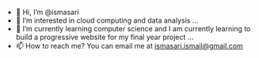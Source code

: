 - 👋 Hi, I’m @ismasari
- 👀 I’m interested in cloud computing and data analysis ...
- 🌱 I’m currently learning computer science and I am currently learning to build a progressive website for my final year project ...
- 📫 How to reach me? You can email me at ismasari.ismail@gmail.com

<!---
ismasari/ismasari is a ✨ special ✨ repository because its `README.md` (this file) appears on your GitHub profile.
You can click the Preview link to take a look at your changes.
--->
